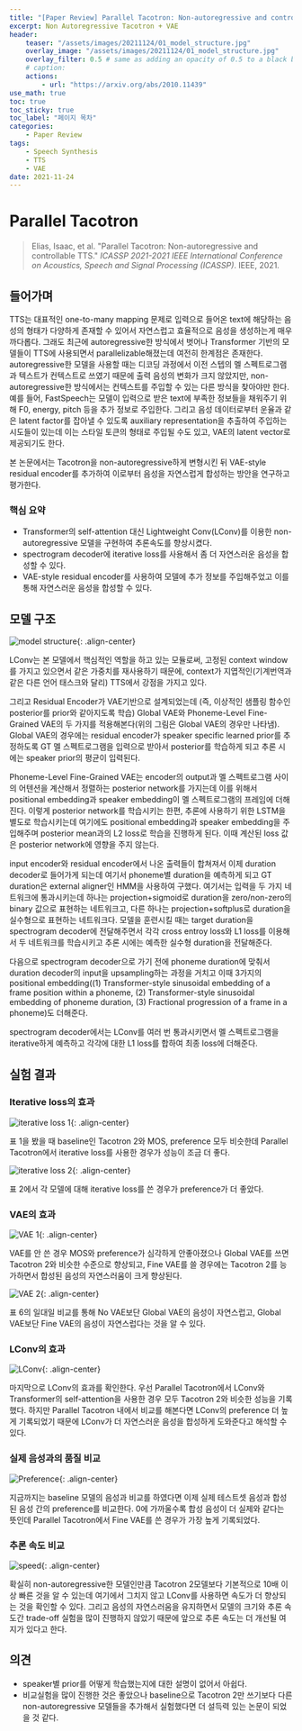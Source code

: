 ```yaml
---
title: "[Paper Review] Parallel Tacotron: Non-autoregressive and controllable TTS"
excerpt: Non Autoregressive Tacotron + VAE
header:
    teaser: "/assets/images/20211124/01_model_structure.jpg"
    overlay_image: "/assets/images/20211124/01_model_structure.jpg"
    overlay_filter: 0.5 # same as adding an opacity of 0.5 to a black background
    # caption: 
    actions:
        - url: "https://arxiv.org/abs/2010.11439"
use_math: true
toc: true
toc_sticky: true
toc_label: "페이지 목차"
categories: 
    - Paper Review
tags: 
    - Speech Synthesis
    - TTS
    - VAE
date: 2021-11-24
---
```


# Parallel Tacotron

> Elias, Isaac, et al. "Parallel Tacotron: Non-autoregressive and controllable TTS." *ICASSP 2021-2021 IEEE International Conference on Acoustics, Speech and Signal Processing (ICASSP)*. IEEE, 2021.

## 들어가며

TTS는 대표적인 one-to-many mapping 문제로 입력으로 들어온 text에 해당하는 음성의 형태가 다양하게 존재할 수 있어서 자연스럽고 효율적으로 음성을 생성하는게 매우 까다롭다. 그래도 최근에 autoregressive한 방식에서 벗어나 Transformer 기반의 모델들이 TTS에 사용되면서 parallelizable해졌는데 여전히 한계점은 존재한다. autoregressive한 모델을 사용할 때는 디코딩 과정에서 이전 스텝의 멜 스펙트로그램과 텍스트가 컨텍스트로 쓰였기 때문에 출력 음성의 변화가 크지 않았지만, non-autoregressive한 방식에서는 컨텍스트를 주입할 수 있는 다른 방식을 찾아야만 한다. 예를 들어, FastSpeech는 모델이 입력으로 받은 text에 부족한 정보들을 채워주기 위해 F0, energy, pitch 등을 추가 정보로 주입한다. 그리고 음성 데이터로부터 운율과 같은 latent factor를 잡아낼 수 있도록 auxiliary representation을 추출하여 주입하는 시도들이 있는데 이는 스타일 토큰의 형태로 주입될 수도 있고, VAE의 latent vector로 제공되기도 한다. 

본 논문에서는 Tacotron을 non-autoregressive하게 변형시킨 뒤 VAE-style residual encoder를 추가하여 이로부터 음성을 자연스럽게 합성하는 방안을 연구하고 평가한다.

### 핵심 요약

- Transformer의 self-attention 대신 Lightweight Conv(LConv)를 이용한 non-autoregressive 모델을 구현하여 추론속도를 향상시켰다.
- spectrogram decoder에 iterative loss를 사용해서 좀 더 자연스러운 음성을 합성할 수 있다.
- VAE-style residual encoder를 사용하여 모델에 추가 정보를 주입해주었고 이를 통해 자연스러운 음성을 합성할 수 있다.

## 모델 구조

![model structure](/assets/images/20211124/01_model_structure.jpg){: .align-center}  

LConv는 본 모델에서 핵심적인 역할을 하고 있는 모듈로써, 고정된 context window를 가지고 있으면서 같은 가중치를 재사용하기 때문에, context가 지엽적인(기계번역과 같은 다른 언어 태스크와 달리) TTS에서 강점을 가지고 있다. 

그리고 Residual Encoder가 VAE기반으로 설계되었는데 (즉, 이상적인 샘플링 함수인 posterior를 prior와 같아지도록 학습) Global VAE와 Phoneme-Level Fine-Grained VAE의 두 가지를 적용해본다(위의 그림은 Global VAE의 경우만 나타냄). Global VAE의 경우에는 residual encoder가 speaker specific learned prior를 추정하도록 GT 멜 스펙트로그램을 입력으로 받아서 posterior를 학습하게 되고 추론 시에는 speaker prior의 평균이 입력된다. 

Phoneme-Level Fine-Grained VAE는 encoder의 output과 멜 스펙트로그램 사이의 어텐션을 계산해서 정렬하는 posterior network를 가지는데 이를 위해서 positional embedding과 speaker embedding이 멜 스펙트로그램의 프레임에 더해진다. 이렇게 posterior network를 학습시키는 한편, 추론에 사용하기 위한 LSTM을 별도로 학습시키는데 여기에도 positional embedding과 speaker embedding을 주입해주며 posterior mean과의 L2 loss로 학습을 진행하게 된다. 이때 계산된 loss 값은 posterior network에 영향을 주지 않는다.

input encoder와 residual encoder에서 나온 출력들이 합쳐져서 이제 duration decoder로 들어가게 되는데 여기서 phoneme별 duration을 예측하게 되고 GT duration은 external aligner인 HMM을 사용하여 구했다. 여기서는 입력을 두 가지 네트워크에 통과시키는데 하나는 projection+sigmoid로 duration을 zero/non-zero의 binary 값으로 표현하는 네트워크고, 다른 하나는 projection+softplus로 duration을 실수형으로 표현하는 네트워크다. 모델을 훈련시킬 때는 target duration을 spectrogram decoder에 전달해주면서 각각 cross entroy loss와 L1 loss를 이용해서 두 네트워크를 학습시키고 추론 시에는 예측한 실수형 duration을 전달해준다.

다음으로 spectrogram decoder으로 가기 전에 phoneme duration에 맞춰서 duration decoder의 input을 upsampling하는 과정을 거치고 이때 3가지의 positional embedding((1) Transformer-style sinusoidal embedding of a frame position within a phoneme, (2) Transformer-style sinusoidal embedding of phoneme duration, (3) Fractional progression of a frame in a phoneme)도 더해준다.

spectrogram decoder에서는 LConv를 여러 번 통과시키면서 멜 스펙트로그램을 iterative하게 예측하고 각각에 대한 L1 loss를 합하여 최종 loss에 더해준다.

## 실험 결과

### Iterative loss의 효과

![iterative loss 1](/assets/images/20211124/02_iterative_loss_1.jpg){: .align-center}  

표 1을 봤을 때 baseline인 Tacotron 2와 MOS, preference 모두 비슷한데 Parallel Tacotron에서 iterative loss를 사용한 경우가 성능이 조금 더 좋다.

![iterative loss 2](/assets/images/20211124/03_iterative_loss_2.jpg){: .align-center}  

표 2에서 각 모델에 대해 iterative loss를 쓴 경우가 preference가 더 좋았다.

### VAE의 효과

![VAE 1](/assets/images/20211124/04_vae_1.jpg){: .align-center}  

VAE를 안 쓴 경우 MOS와 preference가 심각하게 안좋아졌으나 Global VAE를 쓰면 Tacotron 2와 비슷한 수준으로 향상되고, Fine VAE를 쓸 경우에는 Tacotron 2를 능가하면서 합성된 음성의 자연스러움이 크게 향상된다.

![VAE 2](/assets/images/20211124/05_vae_2.jpg){: .align-center}  

표 6의 일대일 비교를 통해 No VAE보단 Global VAE의 음성이 자연스럽고, Global VAE보단 Fine VAE의 음성이 자연스럽다는 것을 알 수 있다.

### LConv의 효과

![LConv](/assets/images/20211124/06_lconv.jpg){: .align-center}  

마지막으로 LConv의 효과를 확인한다. 우선 Parallel Tacotron에서 LConv와 Transformer의 self-attention을 사용한 경우 모두 Tacotron 2와 비슷한 성능을 기록했다. 하지만 Parallel Tacotron 내에서 비교를 해본다면 LConv의 preference 더 높게 기록되었기 때문에 LConv가 더 자연스러운 음성을 합성하게 도와준다고 해석할 수 있다.

### 실제 음성과의 품질 비교

![Preference](/assets/images/20211124/07_prefer.jpg){: .align-center}  

지금까지는 baseline 모델의 음성과 비교를 하였다면 이제 실제 테스트셋 음성과 합성된 음성 간의 preference를 비교한다. 0에 가까울수록 합성 음성이 더 실제와 같다는 뜻인데 Parallel Tacotron에서 Fine VAE를 쓴 경우가 가장 높게 기록되었다.

### 추론 속도 비교

![speed](/assets/images/20211124/08_speed.jpg){: .align-center}  

확실히 non-autoregressive한 모델인만큼 Tacotron 2모델보다 기본적으로 10배 이상 빠른 것을 알 수 있는데 여기에서 그치지 않고 LConv를 사용하면 속도가 더 향상되는 것을 확인할 수 있다. 그리고 음성의 자연스러움을 유지하면서 모델의 크기와 추론 속도간 trade-off 실험을 많이 진행하지 않았기 때문에 앞으로 추론 속도는 더 개선될 여지가 있다고 한다.

## 의견

- speaker별 prior를 어떻게 학습했는지에 대한 설명이 없어서 아쉽다.
- 비교실험을 많이 진행한 것은 좋았으나 baseline으로 Tacotron 2만 쓰기보다 다른 non-autoregressive 모델들을 추가해서 실험했다면 더 설득력 있는 논문이 되었을 것 같다.